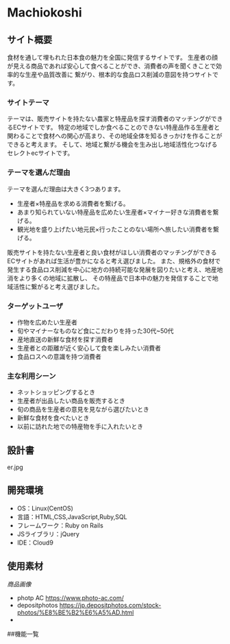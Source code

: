 # Machiokoshi

## サイト概要
食材を通して埋もれた日本食の魅力を全国に発信するサイトです。
生産者の顔が見える商品であれば安心して食べることができ、消費者の声を聞くきことで効率的な生産や品質改善に
繋がり、根本的な食品ロス削減の意図を持つサイトです。

### サイトテーマ
テーマは、販売サイトを持たない農家と特産品を探す消費者のマッチングができるECサイトです。
特定の地域でしか食べることのできない特産品作る生産者と関わることで食材への関心が高まり、その地域全体を知るきっかけを作ることができると考えます。
そして、地域と繋がる機会を生み出し地域活性化つなげるセレクトecサイトです。


### テーマを選んだ理由
テーマを選んだ理由は大きく3つあります。
- 生産者×特産品を求める消費者を繋げる。
- あまり知られていない特産品を広めたい生産者×マイナー好きな消費者を繋げる。
- 観光地を盛り上げたい地元民×行ったことのない場所へ旅したい消費者を繋げる。

販売サイトを持たない生産者と良い食材がほしい消費者のマッチングができるECサイトがあれば生活が豊かになると考え選びました。
また、規格外の食材で発生する食品ロス削減を中心に地方の持続可能な発展を図りたいと考え、地産地消をより多くの地域に拡散し、
その特産品で日本中の魅力を発信することで地域活性に繋がると考え選びました。

### ターゲットユーザ
- 作物を広めたい生産者
- 旬やマイナーなものなど食にこだわりを持った30代~50代
- 産地直送の新鮮な食材を探す消費者
- 生産者との距離が近く安心して食を楽しみたい消費者
- 食品ロスへの意識を持つ消費者

### 主な利用シーン
- ネットショッピングするとき
- 生産者が出品したい商品を販売するとき
- 旬の商品を生産者の意見を見ながら選びたいとき
- 新鮮な食材を食べたいとき
- 以前に訪れた地での特産物を手に入れたいとき

## 設計書
er.jpg

## 開発環境
- OS：Linux(CentOS)
- 言語：HTML,CSS,JavaScript,Ruby,SQL
- フレームワーク：Ruby on Rails
- JSライブラリ：jQuery
- IDE：Cloud9

## 使用素材
*商品画像*
- photp AC <https://www.photo-ac.com/>
- depositphotos <https://jp.depositphotos.com/stock-photos/%E8%BE%B2%E6%A5%AD.html>
- 
##機能一覧